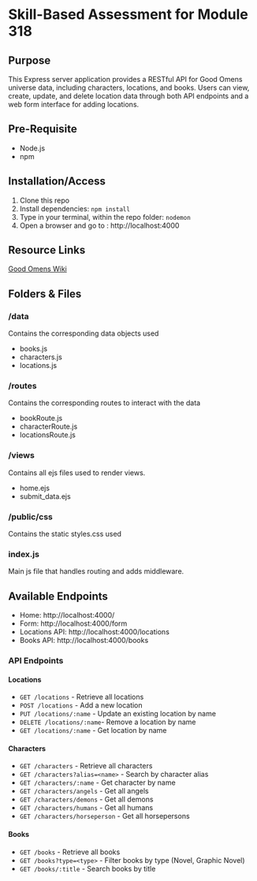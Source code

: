 # Skill-Based Assessment for Module 318

## Purpose

This Express server application provides a RESTful API for Good Omens universe data, including characters, locations, and books. Users can view, create, update, and delete location data through both API endpoints and a web form interface for adding locations.

## Pre-Requisite

- Node.js
- npm

## Installation/Access

1. Clone this repo
2. Install dependencies: `npm install`
3. Type in your terminal, within the repo folder: `nodemon`
4. Open a browser and go to : http://localhost:4000

## Resource Links

[Good Omens Wiki](https://goodomens.fandom.com/)

## Folders & Files

### /data

Contains the corresponding data objects used

- books.js
- characters.js
- locations.js

### /routes

Contains the corresponding routes to interact with the data

- bookRoute.js
- characterRoute.js
- locationsRoute.js

### /views

Contains all ejs files used to render views.

- home.ejs
- submit_data.ejs

### /public/css

Contains the static styles.css used

### index.js

Main js file that handles routing and adds middleware.

## Available Endpoints

- Home: http://localhost:4000/
- Form: http://localhost:4000/form
- Locations API: http://localhost:4000/locations
- Books API: http://localhost:4000/books

### API Endpoints

#### Locations

- `GET /locations` - Retrieve all locations
- `POST /locations` - Add a new location
- `PUT /locations/:name` - Update an existing location by name
- `DELETE /locations/:name`- Remove a location by name
- `GET /locations/:name` - Get location by name

#### Characters

- `GET /characters` - Retrieve all characters
- `GET /characters?alias=<name>` - Search by character alias
- `GET /characters/:name` - Get character by name
- `GET /characters/angels` - Get all angels
- `GET /characters/demons` - Get all demons
- `GET /characters/humans` - Get all humans
- `GET /characters/horseperson` - Get all horsepersons

#### Books

- `GET /books` - Retrieve all books
- `GET /books?type=<type>` - Filter books by type (Novel, Graphic Novel)
- `GET /books/:title` - Search books by title
